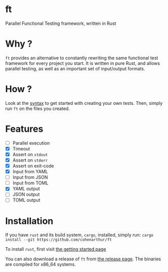 # ft

Parallel Functional Testing framework, written in Rust

# Why ?

`ft` provides an alternative to constantly rewriting the same functional test
framework for every project you start. It is written in pure Rust, and allows
parallel testing, as well as an important set of input/output formats.

# How ?

Look at the [syntax](SYNTAX.md) to get started with creating your own tests.
Then, simply run `ft` on the files you created.

# Features

* [ ] Parallel execution
* [x] Timeout
* [x] Assert on `stdout`
* [x] Assert on `stderr`
* [x] Assert on exit-code
* [x] Input from YAML
* [ ] Input from JSON
* [ ] Input from TOML
* [x] YAML output
* [ ] JSON output
* [ ] TOML output

# Installation

If you have `rust` and its build system, `cargo`, installed, simply run:
`cargo install --git https://github.com/cohenarthur/ft`

To install `rust`, first visit [the getting started page](https://www.rust-lang.org/learn/get-started)

You can also download a release of `ft` from [the release page](https://github.com/CohenArthur/ft/releases).
The binaries are compiled for x86_64 systems.
